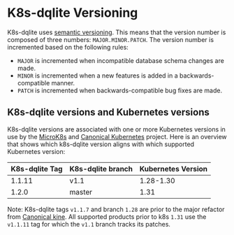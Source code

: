 # K8s-dqlite Versioning

K8s-dqlite uses [semantic versioning](https://semver.org/). This means that the version number is composed
of three numbers: `MAJOR.MINOR.PATCH`. The version number is incremented based on the following rules:

- `MAJOR` is incremented when incompatible database schema changes are made.
- `MINOR` is incremented when a new features is added in a backwards-compatible manner.
- `PATCH` is incremented when backwards-compatible bug fixes are made.

## K8s-dqlite versions and Kubernetes versions

K8s-dqlite versions are associated with one or more Kubernetes versions in use by the [MicroK8s](https://github.com/canonical/microk8s) and [Canonical Kubernetes](https://github.com/canonical/k8s-snap) project.
Here is an overview that shows which k8s-dqlite version aligns with which supported Kubernetes version:

| K8s-dqlite Tag     | K8s-dqlite branch  | Kubernetes Version |
|--------------------|--------------------|--------------------|
| 1.1.11             | v1.1               | 1.28-1.30          |
| 1.2.0              | master             | 1.31               |

Note: K8s-dqlite tags `v1.1.7` and branch `1.28` are prior to the major refactor from [Canonical kine](https://github.com/canonical/kine).
All supported products prior to k8s `1.31` use the `v1.1.11` tag for which the `v1.1` branch tracks its patches.
